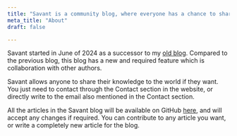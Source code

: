 ```yaml
---
title: "Savant is a community blog, where everyone has a chance to share their knowledge."
meta_title: "About"
draft: false

---
```


Savant started in June of 2024 as a successor to my [old blog](https://blog.a2ys.dev). Compared to the previous blog, this blog has a new and required feature which is collaboration with other authors.

Savant allows anyone to share their knowledge to the world if they want. You just need to contact through the Contact section in the website, or directly write to the email also mentioned in the Contact section.

All the articles in the Savant blog will be available on GitHub [here](https://github.com/a2ys/savant-articles), and will accept any changes if required. You can contribute to any article you want, or write a completely new article for the blog.
